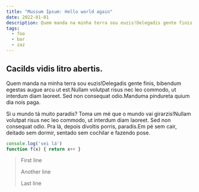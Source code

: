 ```yaml
---
title: "Mussum Ipsum: Hello world again"
date: 2022-01-01
description: Quem manda na minha terra sou euzis!Delegadis gente finis, bibendum egestas augue arcu ut est.Nullam volutpat risus nec leo commodo, ut interdum diam laoreet. Sed non consequat odio.Manduma pindureta quium dia nois paga
tags:
  - foo
  - bar
  - zaz
---
```


## Cacilds vidis litro abertis.

Quem manda na minha terra sou euzis!Delegadis gente finis, bibendum egestas augue arcu ut est.Nullam volutpat risus nec leo commodo, ut interdum diam laoreet. Sed non consequat odio.Manduma pindureta quium dia nois paga.

Si u mundo tá muito paradis? Toma um mé que o mundo vai girarzis!Nullam volutpat risus nec leo commodo, ut interdum diam laoreet. Sed non consequat odio. Pra lá, depois divoltis porris, paradis.Em pé sem cair, deitado sem dormir, sentado sem cochilar e fazendo pose.

```javascript
console.log('sei lá')
function f(x) { return x++ }
```

> First line
>
> Another line
>
> Last line